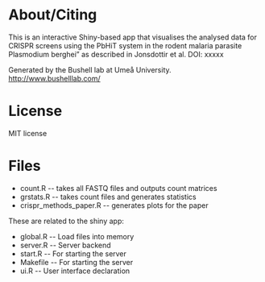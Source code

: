 
# About/Citing

This is an interactive Shiny-based app that visualises the analysed data for CRISPR screens using the PbHiT system in the rodent malaria parasite Plasmodium berghei”
as described in Jonsdottir et al. DOI: xxxxx

Generated by the Bushell lab at Umeå University. http://www.bushelllab.com/

# License

MIT license

# Files

* count.R -- takes all FASTQ files and outputs count matrices
* grstats.R -- takes count files and generates statistics
* crispr_methods_paper.R -- generates plots for the paper

These are related to the shiny app:
* global.R -- Load files into memory
* server.R -- Server backend
* start.R -- For starting the server
* Makefile -- For starting the server
* ui.R -- User interface declaration
